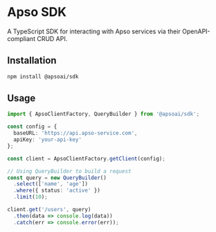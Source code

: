 # Apso SDK

A TypeScript SDK for interacting with Apso services via their OpenAPI-compliant CRUD API.

## Installation

```bash
npm install @apsoai/sdk
```

## Usage
```typescript
import { ApsoClientFactory, QueryBuilder } from '@apsoai/sdk';

const config = {
  baseURL: 'https://api.apso-service.com',
  apiKey: 'your-api-key'
};

const client = ApsoClientFactory.getClient(config);

// Using QueryBuilder to build a request
const query = new QueryBuilder()
  .select(['name', 'age'])
  .where({ status: 'active' })
  .limit(10);

client.get('/users', query)
  .then(data => console.log(data))
  .catch(err => console.error(err));
```
